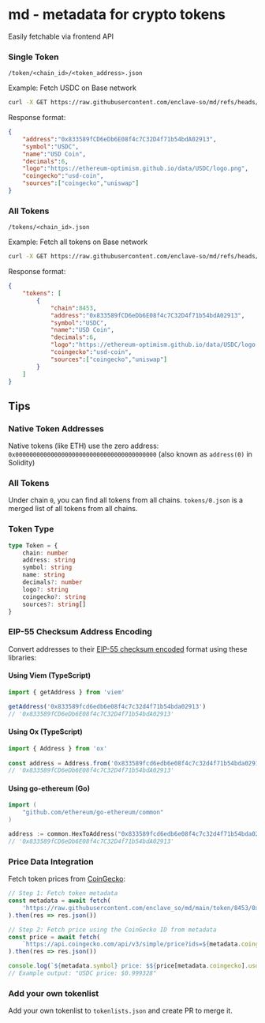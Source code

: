 # md - metadata for crypto tokens
Easily fetchable via frontend API

### Single Token
`/token/<chain_id>/<token_address>.json`

Example: Fetch USDC on Base network
```bash
curl -X GET https://raw.githubusercontent.com/enclave-so/md/refs/heads/main/token/8453/0x833589fCD6eDb6E08f4c7C32D4f71b54bdA02913.json
```

Response format:
```json
{
    "address":"0x833589fCD6eDb6E08f4c7C32D4f71b54bdA02913",
    "symbol":"USDC",
    "name":"USD Coin",
    "decimals":6,
    "logo":"https://ethereum-optimism.github.io/data/USDC/logo.png",
    "coingecko":"usd-coin",
    "sources":["coingecko","uniswap"]
}
```

### All Tokens
`/tokens/<chain_id>.json`

Example: Fetch all tokens on Base network
```bash
curl -X GET https://raw.githubusercontent.com/enclave-so/md/refs/heads/main/tokens/8453.json
```

Response format:
```json
{
    "tokens": [
        {
            "chain":8453,
            "address":"0x833589fCD6eDb6E08f4c7C32D4f71b54bdA02913",
            "symbol":"USDC",
            "name":"USD Coin",
            "decimals":6,
            "logo":"https://ethereum-optimism.github.io/data/USDC/logo.png",
            "coingecko":"usd-coin",
            "sources":["coingecko","uniswap"]
        }
    ]
}
```


## Tips

### Native Token Addresses
Native tokens (like ETH) use the zero address: `0x0000000000000000000000000000000000000000` (also known as `address(0)` in Solidity)

### All Tokens
Under chain `0`, you can find all tokens from all chains. `tokens/0.json` is a merged list of all tokens from all chains.

### Token Type
```ts
type Token = {
    chain: number
    address: string
    symbol: string
    name: string
    decimals?: number
    logo?: string
    coingecko?: string
    sources?: string[]
}
```

### EIP-55 Checksum Address Encoding
Convert addresses to their [EIP-55 checksum encoded](https://eips.ethereum.org/EIPS/eip-55) format using these libraries:

#### Using Viem (TypeScript)
```ts
import { getAddress } from 'viem'

getAddress('0x833589fcd6edb6e08f4c7c32d4f71b54bda02913') 
// '0x833589fCD6eDb6E08f4c7C32D4f71b54bdA02913'
```

#### Using Ox (TypeScript)
```ts
import { Address } from 'ox'
 
const address = Address.from('0x833589fcd6edb6e08f4c7c32d4f71b54bda02913')
// '0x833589fCD6eDb6E08f4c7C32D4f71b54bdA02913'
```

#### Using go-ethereum (Go)
```go
import (
    "github.com/ethereum/go-ethereum/common"
)

address := common.HexToAddress("0x833589fcd6edb6e08f4c7c32d4f71b54bda02913").Hex()
// '0x833589fCD6eDb6E08f4c7C32D4f71b54bdA02913'
```

### Price Data Integration
Fetch token prices from [CoinGecko](https://docs.coingecko.com/v3.0.1/reference/simple-price):

```ts
// Step 1: Fetch token metadata
const metadata = await fetch(
    'https://raw.githubusercontent.com/enclave_so/md/main/token/8453/0x833589fCD6eDb6E08f4c7C32D4f71b54bdA02913.json'
).then(res => res.json())

// Step 2: Fetch price using the CoinGecko ID from metadata
const price = await fetch(
    `https://api.coingecko.com/api/v3/simple/price?ids=${metadata.coingecko}&vs_currencies=usd`
).then(res => res.json())

console.log(`${metadata.symbol} price: $${price[metadata.coingecko].usd}`)
// Example output: "USDC price: $0.999328"
```

### Add your own tokenlist
Add your own tokenlist to `tokenlists.json` and create PR to merge it.

